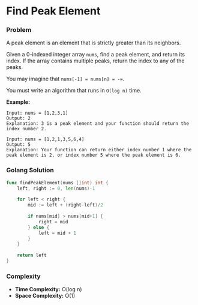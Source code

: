# Find Peak Element

### Problem
A peak element is an element that is strictly greater than its neighbors.

Given a 0-indexed integer array `nums`, find a peak element, and return its index. If the array contains multiple peaks, return the index to any of the peaks.

You may imagine that `nums[-1] = nums[n] = -∞`.

You must write an algorithm that runs in `O(log n)` time.

**Example:**
```
Input: nums = [1,2,3,1]
Output: 2
Explanation: 3 is a peak element and your function should return the index number 2.

Input: nums = [1,2,1,3,5,6,4]
Output: 5
Explanation: Your function can return either index number 1 where the peak element is 2, or index number 5 where the peak element is 6.
```

### Golang Solution

```go
func findPeakElement(nums []int) int {
    left, right := 0, len(nums)-1
    
    for left < right {
        mid := left + (right-left)/2
        
        if nums[mid] > nums[mid+1] {
            right = mid
        } else {
            left = mid + 1
        }
    }
    
    return left
}
```

### Complexity
- **Time Complexity:** O(log n)
- **Space Complexity:** O(1)

